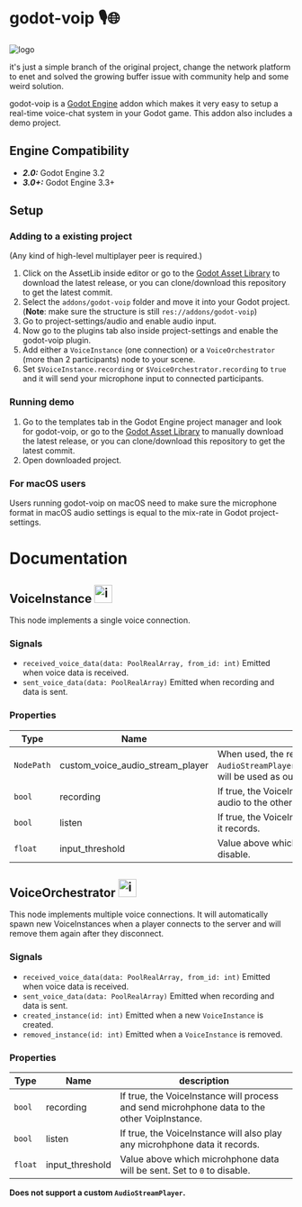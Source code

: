 # godot-voip 🎙️🌐
![logo](https://raw.githubusercontent.com/casbrugman/godot-voip/master/icon.svg "Logo")

it's just a simple branch of the original project, change the network platform to enet and solved the growing buffer issue with community help and some weird solution.

godot-voip is a [Godot Engine](https://godotengine.org/) addon which makes it very easy to setup a real-time voice-chat system in your Godot game. This addon also includes a demo project.

## Engine Compatibility
* _**2.0:**_ Godot Engine 3.2
* _**3.0+:**_ Godot Engine 3.3+

## Setup

### Adding to a existing project

(Any kind of high-level multiplayer peer is required.)
1. Click on the AssetLib inside editor or go to the [Godot Asset Library](https://godotengine.org/asset-library/asset/425) to download the latest release, or you can clone/download this repository to get the latest commit.
2. Select the `addons/godot-voip` folder and move it into your Godot project. 
(**Note**: make sure the structure is still `res://addons/godot-voip`)
3. Go to project-settings/audio and enable audio input.
4. Now go to the plugins tab also inside project-settings and enable the godot-voip plugin.
5. Add either a `VoiceInstance` (one connection) or a `VoiceOrchestrator` (more than 2 participants) node to your scene.
6. Set `$VoiceInstance.recording` or `$VoiceOrchestrator.recording` to `true` and it will send your microphone input to connected participants.

### Running demo
1. Go to the templates tab in the Godot Engine project manager and look for godot-voip, or go to the [Godot Asset Library](https://godotengine.org/asset-library/asset/951) to manually download the latest release, or you can clone/download this repository to get the latest commit.
2. Open downloaded project.

### For macOS users
Users running godot-voip on macOS need to make sure the microphone format in macOS audio settings is equal to the mix-rate in Godot project-settings. 

# Documentation

## VoiceInstance <img src="https://raw.githubusercontent.com/casbrugman/godot-voip/master/addons/godot-voip/icons/VoiceInstance.svg" alt="icon" width="32"/>
This node implements a single voice connection.

### Signals
* `received_voice_data(data: PoolRealArray, from_id: int)` Emitted when voice data is received.
* `sent_voice_data(data: PoolRealArray)` Emitted when recording and data is sent.

### Properties
|Type|Name|description|
|----|----|-----------|
|`NodePath`|custom_voice_audio_stream_player|When used, the referenced `AudioStreamPlayer`/`AudioStreamPlayer2D`/`AudioStreamPlayer3D` will be used as output for incoming audio data.|
|`bool`|recording|If true, the VoiceInstance will process and send microhphone audio to the other VoipInstance.|
|`bool`|listen|If true, the VoiceInstance will also play any microhphone data it records.|
|`float`|input_threshold|Value above which microhphone data will be sent. Set to `0` to disable.|

## VoiceOrchestrator <img src="https://raw.githubusercontent.com/casbrugman/godot-voip/master/addons/godot-voip/icons/VoiceOrchestrator.svg" alt="icon" width="32"/>
This node implements multiple voice connections. It will automatically spawn new VoiceInstances when a player connects to the server and will remove them again after they disconnect.

### Signals
* `received_voice_data(data: PoolRealArray, from_id: int)` Emitted when voice data is received.
* `sent_voice_data(data: PoolRealArray)` Emitted when recording and data is sent.
* `created_instance(id: int)` Emitted when a new `VoiceInstance` is created.
* `removed_instance(id: int)` Emitted when a `VoiceInstance` is removed.

### Properties
|Type|Name|description|
|----|----|-----------|
|`bool`|recording|If true, the VoiceInstance will process and send microhphone data to the other VoipInstance.|
|`bool`|listen|If true, the VoiceInstance will also play any microhphone data it records.|
|`float`|input_threshold|Value above which microhphone data will be sent. Set to `0` to disable.|

**Does not support a custom `AudioStreamPlayer`.**
